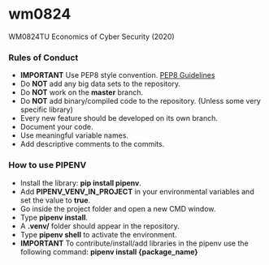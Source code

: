 # wm0824
WM0824TU Economics of Cyber Security (2020)

### Rules of Conduct
- **IMPORTANT** Use PEP8 style convention. [PEP8 Guidelines](https://www.python.org/dev/peps/pep-0008/)
- Do **NOT** add any big data sets to the repository.
- Do **NOT** work on the **master** branch. 
- Do **NOT** add binary/compiled code to the repository. (Unless some very specific library) 
- Every new feature should be developed on its own branch. 
- Document your code. 
- Use meaningful variable names. 
- Add descriptive comments to the commits.


### How to use PIPENV
- Install the library: **pip install pipenv**.
- Add **PIPENV_VENV_IN_PROJECT** in your environmental variables and set the value to **true**.
- Go inside the project folder and open a new CMD window. 
- Type **pipenv install**.
- A **.venv/** folder should appear in the repository.
- Type **pipenv shell** to activate the environment.
- **IMPORTANT** To contribute/install/add libraries in the pipenv use the following command: **pipenv install {package_name}** 